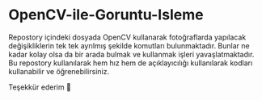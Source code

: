 # OpenCV-ile-Goruntu-Isleme


Repostory içindeki dosyada OpenCV kullanarak fotoğraflarda yapılacak değişikliklerin tek tek ayrılmış şekilde komutları bulunmaktadır. Bunlar ne kadar kolay olsa da bir arada bulmak ve kullanmak işleri yavaşlatmaktadır. Bu repostory kullanılarak hem hız hem de açıklayıcılığı kullanılarak kodları kullanabilir ve öğrenebilirsiniz.

Teşekkür ederim 🌝
